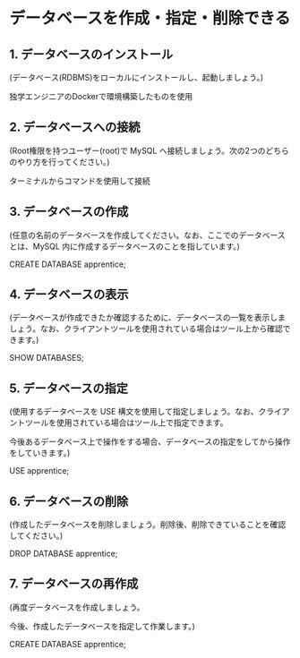 # データベースを作成・指定・削除できる

## 1. データベースのインストール

 (データベース(RDBMS)をローカルにインストールし、起動しましょう。)

<!-- RDBMS は MySQL を使用してください。MySQL は世界で最も人気のあるオープンソースデータベースです。多くの現場で使用されており、また学習リソースも豊富なため MySQL を使用されることをオススメします。以後は MySQL を想定して説明します。 -->

独学エンジニアのDockerで環境構築したものを使用

## 2. データベースへの接続

(Root権限を持つユーザー(root)で MySQL へ接続しましょう。次の2つのどちらのやり方を行ってください。)

<!-- - ターミナルからコマンドを使用することで接続する(コマンドで慣れておくと様々な環境で使えるので推奨。なお、クエリを書く際はエディタ等でクエリを記載してからターミナルに貼って実行すると書きやすい)
- MySQL のクライアントツールを使用して接続する(わかりやすさを重視したい場合はこちら。MySQL Workbench, Sequel Ace がオススメ) -->

ターミナルからコマンドを使用して接続

## 3. データベースの作成

(任意の名前のデータベースを作成してください。なお、ここでのデータベースとは、MySQL 内に作成するデータベースのことを指しています。)

CREATE DATABASE apprentice;

## 4. データベースの表示

(データベースが作成できたか確認するために、データベースの一覧を表示しましょう。なお、クライアントツールを使用されている場合はツール上から確認できます。)

SHOW DATABASES;

## 5. データベースの指定

(使用するデータベースを USE 構文を使用して指定しましょう。なお、クライアントツールを使用されている場合はツール上で指定できます。

今後あるデータベース上で操作をする場合、データベースの指定をしてから操作をしていきます。)

USE apprentice;

## 6. データベースの削除

(作成したデータベースを削除しましょう。削除後、削除できていることを確認してください。)

DROP DATABASE apprentice;

## 7. データベースの再作成

(再度データベースを作成しましょう。

今後、作成したデータベースを指定して作業します。)

CREATE DATABASE apprentice;

